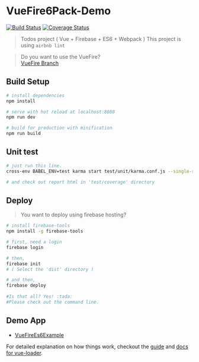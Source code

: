 # VueFire6Pack-Demo

[![Build Status](https://travis-ci.org/kangsLee/VueFire6Pack-Demo.svg?branch=master)](https://travis-ci.org/kangsLee/VueFire6Pack-Demo)
[![Coverage Status](https://coveralls.io/repos/github/kangsLee/VueFire6Pack-Demo/badge.svg?branch=master)](https://coveralls.io/github/kangsLee/VueFire6Pack-Demo?branch=master)

> Todos project ( Vue + Firebase + ES6 + Webpack )
> This project is using `airbnb lint`

> Do you want to use the VueFire?  
> [VueFire Branch](https://github.com/kangsLee/VueFire6Pack-Demo/tree/VueFire)

## Build Setup

``` bash
# install dependencies
npm install

# serve with hot reload at localhost:8080
npm run dev

# build for production with minification
npm run build
```

## Unit test

``` bash
# just run this line.
cross-env BABEL_ENV=test karma start test/unit/karma.conf.js --single-run

# and check out report html in 'test/coverage' directory
```

## Deploy

> You want to deploy using firebase hosting?

```bash
# install firebase-tools
npm install -g firebase-tools

# first, need a login 
firebase login

# then,
firebase init
# ( Select the 'dist' directory )

# and then,
firebase deploy 
 
#Is that all? Yes! :tada:
#Please check out the command line.

```

## Demo App
- [VueFireEs6Example](https://vuefirees6example.firebaseapp.com)

For detailed explanation on how things work, checkout the [guide](http://vuejs-templates.github.io/webpack/) and [docs for vue-loader](http://vuejs.github.io/vue-loader).
